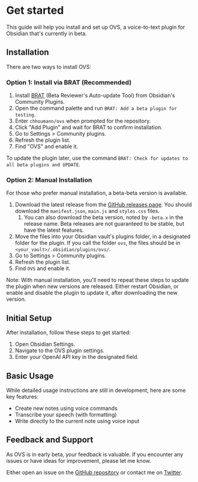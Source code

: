 # Get started

This guide will help you install and set up OVS, a voice-to-text plugin for Obsidian that's currently in beta.

## Installation

There are two ways to install OVS:

### Option 1: Install via BRAT (Recommended)

1. Install [BRAT](https://tfthacker.com/brat-quick-guide) (Beta Reviewer's Auto-update Tool) from Obsidian's Community Plugins.
2. Open the command palette and run `BRAT: Add a beta plugin for testing`.
3. Enter `chhoumann/ovs` when prompted for the repository.
4. Click "Add Plugin" and wait for BRAT to confirm installation.
5. Go to Settings > Community plugins.
6. Refresh the plugin list.
7. Find "OVS" and enable it.

To update the plugin later, use the command `BRAT: Check for updates to all beta plugins and UPDATE`.

### Option 2: Manual Installation

For those who prefer manual installation, a beta-beta version is available.

1. Download the latest release from the [GitHub releases page](https://github.com/chhoumann/ovs/releases). You should download the `manifest.json`, `main.js` and `styles.css` files.
    1. You can also download the beta version, noted by `-beta.x` in the release name. Beta releases are not guaranteed to be stable, but have the latest features.
2. Move the files into your Obsidian vault's plugins folder, in a designated folder for the plugin. If you call the folder `ovs`, the files should be in `<your_vault>/.obsidian/plugins/ovs/`.
3. Go to Settings > Community plugins.
4. Refresh the plugin list.
5. Find `OVS` and enable it.

Note: With manual installation, you'll need to repeat these steps to update the plugin when new versions are released.
Either restart Obsidian, or enable and disable the plugin to update it, after downloading the new version.


## Initial Setup

After installation, follow these steps to get started:

1. Open Obsidian Settings.
2. Navigate to the OVS plugin settings.
3. Enter your OpenAI API key in the designated field.

## Basic Usage

While detailed usage instructions are still in development, here are some key features:

- Create new notes using voice commands
- Transcribe your speech (with formatting)
- Write directly to the current note using voice input

## Feedback and Support

As OVS is in early beta, your feedback is valuable. If you encounter any issues or have ideas for improvement, please let me know.

Either open an issue on the [GitHub repository](https://github.com/chhoumann/ovs) or contact me on [Twitter](https://twitter.com/chrisbbh).

